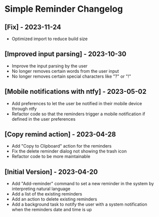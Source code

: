 # Simple Reminder Changelog

## [Fix] - 2023-11-24

- Optimized import to reduce build size

## [Improved input parsing] - 2023-10-30

- Improve the input parsing by the user
- No longer removes certain words from the user input
- No longer removes certain special characters like "?" or "!"

## [Mobile notifications with ntfy] - 2023-05-02

- Add preferences to let the user be notified in their mobile device through ntfy
- Refactor code so that the reminders trigger a mobile notification if defined in the user preferences

## [Copy remind action] - 2023-04-28

- Add "Copy to Clipboard" action for the reminders
- Fix the delete reminder dialog not showing the trash icon
- Refactor code to be more maintainable

## [Initial Version] - 2023-04-20

- Add "Add-reminder" command to set a new reminder in the system by interpreting natural language
- Add a list of the existing reminders
- Add an action to delete existing reminders
- Add a background task to notify the user with a system notification when the reminders date and time is up
